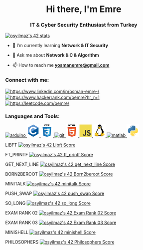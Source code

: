 <h1 align="center">Hi there, I'm Emre</h1>
<h3 align="center">IT & Cyber Security Enthusiast from Turkey</h3>

[![osyilmaz's 42 stats](https://badge42.vercel.app/api/v2/cl9pmwq9s00060fjwu004qnej/stats?cursusId=21&coalitionId=227)](https://github.com/JaeSeoKim/badge42)


- 🌱 I’m currently learning **Network & IT Security**

- 💬 Ask me about **Network & C & Algorithm**

- 📫 How to reach me **yosmanemre@gmail.com**

<h3 align="left">Connect with me:</h3>
<p align="left">
<a href="https://linkedin.com/in/https://www.linkedin.com/in/osman-emre-/" target="blank"><img align="center" src="https://raw.githubusercontent.com/rahuldkjain/github-profile-readme-generator/master/src/images/icons/Social/linked-in-alt.svg" alt="https://www.linkedin.com/in/osman-emre-/" height="30" width="40" /></a>
<a href="https://www.hackerrank.com/https://www.hackerrank.com/oemre?hr_r=1" target="blank"><img align="center" src="https://raw.githubusercontent.com/rahuldkjain/github-profile-readme-generator/master/src/images/icons/Social/hackerrank.svg" alt="https://www.hackerrank.com/oemre?hr_r=1" height="30" width="40" /></a>
<a href="https://www.leetcode.com/https://leetcode.com/oemre/" target="blank"><img align="center" src="https://raw.githubusercontent.com/rahuldkjain/github-profile-readme-generator/master/src/images/icons/Social/leet-code.svg" alt="https://leetcode.com/oemre/" height="30" width="40" /></a>
</p>

<h3 align="left">Languages and Tools:</h3>
<p align="left"> <a href="https://www.arduino.cc/" target="_blank" rel="noreferrer"> <img src="https://cdn.worldvectorlogo.com/logos/arduino-1.svg" alt="arduino" width="40" height="40"/> </a> <a href="https://www.cprogramming.com/" target="_blank" rel="noreferrer"> <img src="https://raw.githubusercontent.com/devicons/devicon/master/icons/c/c-original.svg" alt="c" width="40" height="40"/> </a> <a href="https://www.w3schools.com/css/" target="_blank" rel="noreferrer"> <img src="https://raw.githubusercontent.com/devicons/devicon/master/icons/css3/css3-original-wordmark.svg" alt="css3" width="40" height="40"/> </a> <a href="https://git-scm.com/" target="_blank" rel="noreferrer"> <img src="https://www.vectorlogo.zone/logos/git-scm/git-scm-icon.svg" alt="git" width="40" height="40"/> </a> <a href="https://www.w3.org/html/" target="_blank" rel="noreferrer"> <img src="https://raw.githubusercontent.com/devicons/devicon/master/icons/html5/html5-original-wordmark.svg" alt="html5" width="40" height="40"/> </a> <a href="https://developer.mozilla.org/en-US/docs/Web/JavaScript" target="_blank" rel="noreferrer"> <img src="https://raw.githubusercontent.com/devicons/devicon/master/icons/javascript/javascript-original.svg" alt="javascript" width="40" height="40"/> </a> <a href="https://www.linux.org/" target="_blank" rel="noreferrer"> <img src="https://raw.githubusercontent.com/devicons/devicon/master/icons/linux/linux-original.svg" alt="linux" width="40" height="40"/> </a> <a href="https://www.mathworks.com/" target="_blank" rel="noreferrer"> <img src="https://upload.wikimedia.org/wikipedia/commons/2/21/Matlab_Logo.png" alt="matlab" width="40" height="40"/> </a> <a href="https://www.python.org" target="_blank" rel="noreferrer"> <img src="https://raw.githubusercontent.com/devicons/devicon/master/icons/python/python-original.svg" alt="python" width="40" height="40"/> </a> </p>

LIBFT [![osyilmaz's 42 Libft Score](https://badge42.vercel.app/api/v2/cl9pmwq9s00060fjwu004qnej/project/2817962)](https://github.com/JaeSeoKim/badge42)

FT_PRINTF [![osyilmaz's 42 ft_printf Score](https://badge42.vercel.app/api/v2/cl9pmwq9s00060fjwu004qnej/project/2847080)](https://github.com/JaeSeoKim/badge42)

GET_NEXT_LINE [![osyilmaz's 42 get_next_line Score](https://badge42.vercel.app/api/v2/cl9pmwq9s00060fjwu004qnej/project/2859509)](https://github.com/JaeSeoKim/badge42)

BORN2BEROOT [![osyilmaz's 42 Born2beroot Score](https://badge42.vercel.app/api/v2/cl9pmwq9s00060fjwu004qnej/project/2896808)](https://github.com/JaeSeoKim/badge42)

MINITALK [![osyilmaz's 42 minitalk Score](https://badge42.vercel.app/api/v2/cl9pmwq9s00060fjwu004qnej/project/2907215)](https://github.com/JaeSeoKim/badge42)

PUSH_SWAP [![osyilmaz's 42 push_swap Score](https://badge42.vercel.app/api/v2/cl9pmwq9s00060fjwu004qnej/project/2961409)](https://github.com/JaeSeoKim/badge42)

SO_LONG [![osyilmaz's 42 so_long Score](https://badge42.vercel.app/api/v2/cl9pmwq9s00060fjwu004qnej/project/2976754)](https://github.com/JaeSeoKim/badge42)

EXAM RANK 02 [![osyilmaz's 42 Exam Rank 02 Score](https://badge42.vercel.app/api/v2/cl9pmwq9s00060fjwu004qnej/project/2967292)](https://github.com/JaeSeoKim/badge42)

EXAM RANK 03 [![osyilmaz's 42 Exam Rank 03 Score](https://badge42.vercel.app/api/v2/cl9pmwq9s00060fjwu004qnej/project/3019500)](https://github.com/JaeSeoKim/badge42)

MINISHELL [![osyilmaz's 42 minishell Score](https://badge42.vercel.app/api/v2/cl9pmwq9s00060fjwu004qnej/project/3040054)](https://github.com/JaeSeoKim/badge42)

PHILOSOPHERS [![osyilmaz's 42 Philosophers Score](https://badge42.vercel.app/api/v2/cl9pmwq9s00060fjwu004qnej/project/3084117)](https://github.com/JaeSeoKim/badge42)
